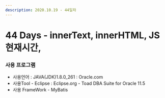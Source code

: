 ```yaml
---
description: 2020.10.19 - 44일차
---
```


# 44 Days - innerText, innerHTML, JS현재시간,

### 사용 프로그램

* 사용언어 : JAVA\(JDK\)1.8.0\_261 : Oracle.com
* 사용Tool  - Eclipse : Eclipse.org - Toad DBA Suite for Oracle 11.5
* 사용 FrameWork - MyBatis


